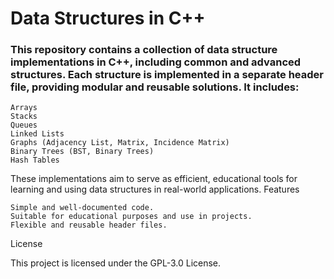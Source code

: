 # Data Structures in C++

### This repository contains a collection of data structure implementations in C++, including common and advanced structures. Each structure is implemented in a separate header file, providing modular and reusable solutions. It includes:

    Arrays
    Stacks
    Queues
    Linked Lists
    Graphs (Adjacency List, Matrix, Incidence Matrix)
    Binary Trees (BST, Binary Trees)
    Hash Tables

These implementations aim to serve as efficient, educational tools for learning and using data structures in real-world applications.
Features

    Simple and well-documented code.
    Suitable for educational purposes and use in projects.
    Flexible and reusable header files.

License

This project is licensed under the GPL-3.0 License.
